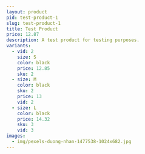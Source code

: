 ```yaml
---
layout: product
pid: test-product-1
slug: test-product-1
title: Test Product
price: 12.87
description: A test product for testing purposes.
variants:
  - vid: 2
    size: S
    color: black
    price: 12.85
    sku: 2
  - size: M
    color: black
    sku: 2
    price: 13
    vid: 2
  - size: L
    color: black
    price: 14.32
    sku: 3
    vid: 3
images:
  - img/pexels-duong-nhan-1477538-1024x682.jpg
---
```

